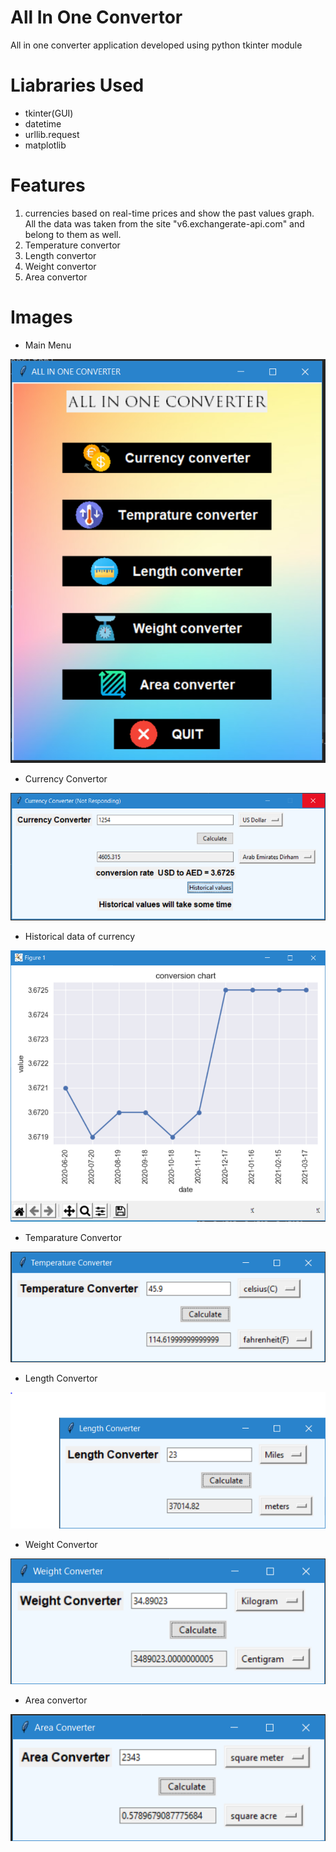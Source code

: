 # All In One Convertor

All in one converter application developed using python tkinter module

# Liabraries Used

* tkinter(GUI)
* datetime
* urllib.request
* matplotlib

# Features

1) currencies based on
real-time prices and show the past values graph.
All the data was taken from the site "v6.exchangerate-api.com" 
and belong to them as well.
2) Temperature convertor
3) Length convertor
4) Weight convertor
5) Area convertor

# Images
* Main Menu

![](https://github.com/Pratik-Hadiya/All-in-one-Convertor/blob/master/images/main.PNG)
  
* Currency Convertor

![](https://github.com/Pratik-Hadiya/All-in-one-Convertor/blob/master/images/currency.PNG)

* Historical data of currency

![](https://github.com/Pratik-Hadiya/All-in-one-Convertor/blob/master/images/historical.PNG)

* Temparature Convertor

![](https://github.com/Pratik-Hadiya/All-in-one-Convertor/blob/master/images/Temperature.PNG)

* Length Convertor

![](https://github.com/Pratik-Hadiya/All-in-one-Convertor/blob/master/images/Length.PNG)
  
* Weight Convertor

![](https://github.com/Pratik-Hadiya/All-in-one-Convertor/blob/master/images/Weight.PNG)

* Area convertor

![](https://github.com/Pratik-Hadiya/All-in-one-Convertor/blob/master/images/Area.PNG)


























